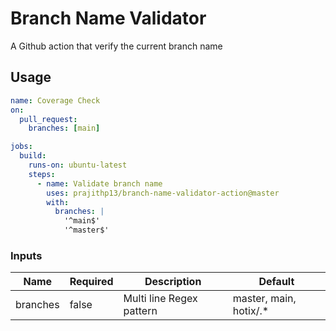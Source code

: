 # Branch Name Validator

A Github action that verify the current branch name

## Usage

```yaml
name: Coverage Check
on:
  pull_request:
    branches: [main]

jobs:
  build:
    runs-on: ubuntu-latest
    steps:
      - name: Validate branch name
        uses: prajithp13/branch-name-validator-action@master
        with:
          branches: |
            '^main$'
            '^master$'
```

### Inputs

| Name | Required | Description| Default |
|--|--|--|--|
| branches | false | Multi line Regex pattern | master, main, hotix/.* |

